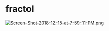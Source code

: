 # fractol

[![Screen-Shot-2018-12-15-at-7-59-11-PM.png](https://i.postimg.cc/br69dTqR/Screen-Shot-2018-12-15-at-7-59-11-PM.png)](https://postimg.cc/WqkkH0FD)
